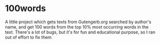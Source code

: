 # 100words
A little project which gets texts from Gutengerb.org searched by author's name, and get 100 words from the top 10% most occurring words in the text. There's a lot of bugs, but it's for fun and educational purpose, so I ran out of effort to fix them
